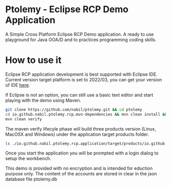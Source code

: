 # Ptolemy - Eclipse RCP Demo Application
A Simple Cross Platform Eclipse RCP Demo application. A ready to use playground for Java OOA/D and to practices programming coding skills.

# How to use it
Eclipse RCP application development is best supported with Eclipse IDE. 
Current version target platform is set to 2022/03, you can get your version of IDE [here](https://www.eclipse.org/downloads/packages/release/2022-03/r/eclipse-ide-rcp-and-rap-developers).

If Eclipse is not an option, you can still use a basic text editor and start playing with the demo using Maven.
````sh
git clone https://github.com/nabil/ptolemy.git && cd ptolemy
cd io.github.nabil.ptolemy.rcp.mvn-dependencies && mvn clean install && cd ..
mvn clean verify
````

The maven verify lifecyle phase will build three products version (Linux, MacOSX and Windows) under the application target products folder.

````sh
ls ./io.github.nabil.ptolemy.rcp.application/target/products/io.github.nabil.ptolemy.rcp.application.product
````

Once you start the application you will be prompted with a login dialog to setup the workbench. 

This demo is provided with no encryption and is intended for eduction purpose only. The content of the accounts are stored in clear in the json database file ptolemy.db

